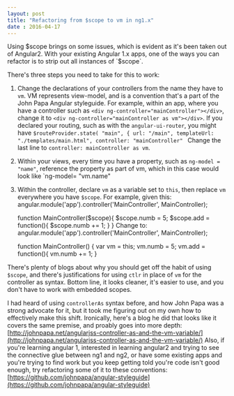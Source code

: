 ```yaml
---
layout: post
title: "Refactoring from $scope to vm in ng1.x"
date : 2016-04-17
---
```


Using $scope brings on some issues, which is evident as it's been taken out of Angular2.  With your existing Angular 1.x apps, one of the ways you can refactor is to strip out all instances of `$scope`.

There's three steps you need to take for this to work:
1. Change the declarations of your controllers from the name they have to `vm`.  VM represents view-model, and is a convention that's a part of the John Papa Angular styleguide.
For example, within an app, where you have a controller such as `<div ng-controller="mainController"></div>`, change it to `<div ng-controller="mainController as vm"></div>`.
If you declared your routing, such as with the `angular-ui-router`, you might have 
	`$routeProvider.state( "main", {
		url: "/main",
		templateUrl: "./templates/main.html",
		controller: "mainController"
	`
Change the last line to `controller: mainController as vm`.
2. Within your views, every time you have a property, such as `ng-model = "name"`, reference the property as part of vm, which in this case would look like `ng-model= "vm.name"
3. Within the controller, declare `vm` as a variable set to `this`, then replace `vm` everywhere you have `$scope`.
For example, given this:
	angular.module('app').controller('MainController', MainController);
	
	function MainController($scope){
		$scope.numb = 5;
		$scope.add = function(){ 
			$scope.numb += 1;
		}
	}
Change to:
	angular.module('app').controller('MainController', MainController);
	
	function MainController() {
		var vm = this;
		vm.numb = 5;
		vm.add = function(){
			vm.numb += 1;
		}
		
There's plenty of blogs about why you should get off the habit of using `$scope`, and there's justifications for using `ctlr` in place of `vm` for the controller as syntax.  Bottom line, it looks cleaner, it's easier to use, and you don't have to work with embedded scopes.

I had heard of using `controllerAs` syntax before, and how John Papa was a strong advocate for it, but it took me figuring out on my own how to effectively make this shift. Ironically, here's a blog he did that looks like it covers the same premise, and proably goes into more depth: [http://johnpapa.net/angularjss-controller-as-and-the-vm-variable/](http://johnpapa.net/angularjss-controller-as-and-the-vm-variable/)
Also, if you're learning angular 1, interested in learning angular2 and trying to see the connective glue between ng1 and ng2, or have some existing apps and you're trying to find work but you keep getting told you're code isn't good enough, try refactoring some of it to these conventions: [https://github.com/johnpapa/angular-styleguide](https://github.com/johnpapa/angular-styleguide)